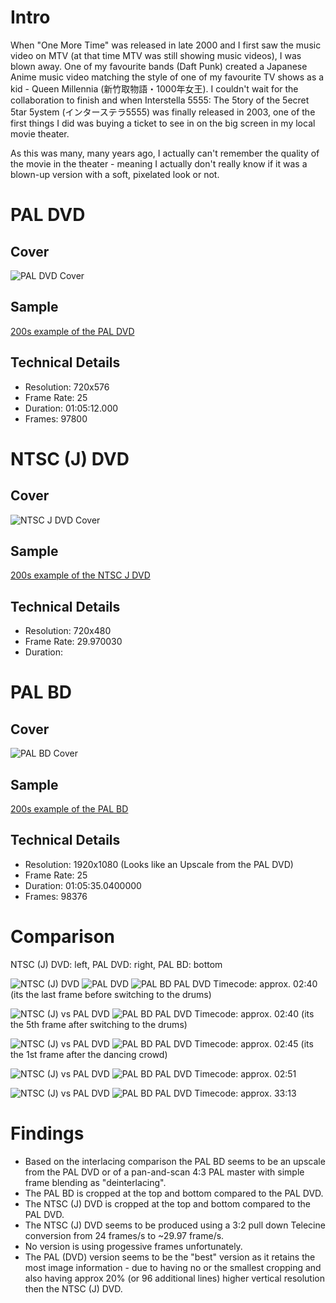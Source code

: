 # Intro

When "One More Time" was released in late 2000 and I first saw the music video on MTV (at that time MTV was still showing music videos), I was blown away.
One of my favourite bands (Daft Punk) created a Japanese Anime music video matching the style of one of my favourite TV shows as a kid - Queen Millennia (新竹取物語・1000年女王).
I couldn't wait for the collaboration to finish and when Interstella 5555: The 5tory of the 5ecret 5tar 5ystem (インターステラ5555) was finally released in 2003, 
one of the first things I did was buying a ticket to see in on the big screen in my local movie theater.

As this was many, many years ago, I actually can't remember the quality of the movie in the theater - meaning I actually don't really know if it was a blown-up version with a soft, pixelated look or not.

# PAL DVD

## Cover
![PAL DVD Cover](https://raw.githubusercontent.com/sttng/Interstella5555/main/Interstella%205555%20Cover%20(PAL%20DVD).jpg "PAL DVD Cover")

## Sample
[200s example of the PAL DVD](https://mega.nz/file/D7YnVYKS#5wvRYBKI3nhoGV81PQk6zWD5A-Qy5QTgXEh2wTV0BY8)

## Technical Details

- Resolution: 720x576
- Frame Rate: 25
- Duration: 01:05:12.000
- Frames: 97800


# NTSC (J) DVD

## Cover
![NTSC J DVD Cover](https://raw.githubusercontent.com/sttng/Interstella5555/main/Interstella%205555%20Cover%20(NTSC%20J%20DVD).jpg "NTSC (J) DVD Cover")

## Sample
[200s example of the NTSC J DVD](https://mega.nz/file/ynJDTSaT#TiH5JpTOFuuqFISXJm9bbFnLRiSvvzX1q63agfuRP5w)

## Technical Details

- Resolution: 720x480
- Frame Rate: 29.970030
- Duration:

# PAL BD

## Cover
![PAL BD Cover](https://raw.githubusercontent.com/sttng/Interstella5555/main/%20Interstella%205555%20Cover%20(PAL%20BD).jpg "PAL BD Cover")

## Sample
[200s example of the PAL BD](https://mega.nz/file/f3BVnAoa#ROjj9D_lG1A_Tk_jhD4p8kUAcvU1AbDTvyWVSOdGRlw)

## Technical Details

- Resolution: 1920x1080 (Looks like an Upscale from the PAL DVD)
- Frame Rate: 25
- Duration: 01:05:35.0400000
- Frames: 98376


# Comparison

NTSC (J) DVD: left, PAL DVD: right, PAL BD: bottom

![NTSC (J) DVD](https://raw.githubusercontent.com/sttng/Interstella5555/main/screen01/NTSC_J-DVD-01.png "NTSC (J) DVD")
![PAL DVD](https://raw.githubusercontent.com/sttng/Interstella5555/main/screen01/PAL-DVD-01.png "PAL DVD")
![PAL BD](https://raw.githubusercontent.com/sttng/Interstella5555/main/screen01/PAL-BD-01.png "PAL BD")
PAL DVD Timecode: approx. 02:40 (its the last frame before switching to the drums)

![NTSC (J) vs PAL DVD](https://raw.githubusercontent.com/sttng/Interstella5555/main/NTSC_J_vs_PAL_DVD_02.png "NTSC (J) vs PAL DVD")
![PAL BD](https://raw.githubusercontent.com/sttng/Interstella5555/main/PAL_BD_02.png "PAL BD")
PAL DVD Timecode: approx. 02:40 (its the 5th frame after switching to the drums)

![NTSC (J) vs PAL DVD](https://raw.githubusercontent.com/sttng/Interstella5555/main/NTSC_J_vs_PAL_DVD_03.png "NTSC (J) vs PAL DVD")
![PAL BD](https://raw.githubusercontent.com/sttng/Interstella5555/main/PAL_BD_03.png "PAL BD")
PAL DVD Timecode: approx. 02:45 (its the 1st frame after the dancing crowd)

![NTSC (J) vs PAL DVD](https://raw.githubusercontent.com/sttng/Interstella5555/main/NTSC_J_vs_PAL_DVD_04.png "NTSC (J) vs PAL DVD")
![PAL BD](https://raw.githubusercontent.com/sttng/Interstella5555/main/PAL_BD_04.png "PAL BD")
PAL DVD Timecode: approx. 02:51 

![NTSC (J) vs PAL DVD](https://raw.githubusercontent.com/sttng/Interstella5555/main/NTSC_J_vs_PAL_DVD_05.png "NTSC (J) vs PAL DVD")
![PAL BD](https://raw.githubusercontent.com/sttng/Interstella5555/main/PAL_BD_05.png "PAL BD")
PAL DVD Timecode: approx. 33:13 

# Findings

- Based on the interlacing comparison the PAL BD seems to be an upscale from the PAL DVD or of a pan-and-scan 4:3 PAL master with simple frame blending as "deinterlacing".
- The PAL BD is cropped at the top and bottom compared to the PAL DVD.
- The NTSC (J) DVD is cropped at the top and bottom compared to the PAL DVD.
- The NTSC (J) DVD seems to be produced using a 3:2 pull down Telecine conversion from 24 frames/s to ~29.97 frame/s.
- No version is using progessive frames unfortunately.
- The PAL (DVD) version seems to be the "best" version as it retains the most image information - due to having no or the smallest cropping and also having approx 20% (or 96 additional lines) higher vertical resolution then the NTSC (J) DVD.
